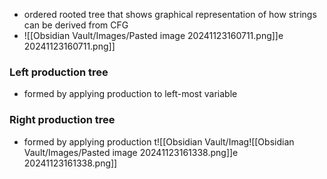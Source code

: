 - ordered rooted tree that shows graphical representation of how strings can be derived from CFG
- ![[Obsidian Vault/Images/Pasted image 20241123160711.png]]e 20241123160711.png]]

### Left production tree
- formed by applying production to left-most variable

### Right production tree
- formed by applying production t![[Obsidian Vault/Imag![[Obsidian Vault/Images/Pasted image 20241123161338.png]]e 20241123161338.png]]

